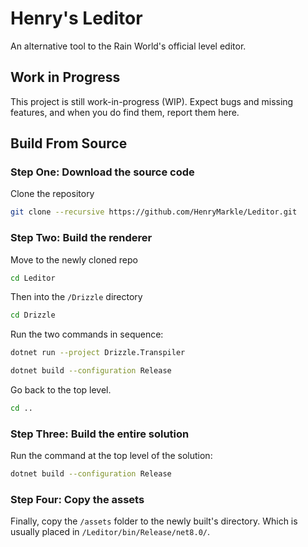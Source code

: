 # Henry's Leditor
An alternative tool to the Rain World's official level editor.

## Work in Progress

This project is still work-in-progress (WIP). Expect bugs and missing features, and when you do find them, report them here.

## Build From Source

### Step One: Download the source code
Clone the repository

```bash
git clone --recursive https://github.com/HenryMarkle/Leditor.git
```

### Step Two: Build the renderer

Move to the newly cloned repo

```bash
cd Leditor
```

Then into the `/Drizzle` directory

```bash
cd Drizzle
```

Run the two commands in sequence:

```bash
dotnet run --project Drizzle.Transpiler
```
```bash
dotnet build --configuration Release
```

Go back to the top level.

```bash
cd ..
```

### Step Three: Build the entire solution

Run the command at the top level of the solution:
```bash
dotnet build --configuration Release
```

### Step Four: Copy the assets

Finally, copy the `/assets` folder to the newly built's directory.
Which is usually placed in `/Leditor/bin/Release/net8.0/`.
